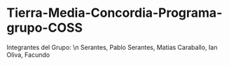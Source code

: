 # Tierra-Media-Concordia-Programa-grupo-COSS
Integrantes del Grupo: \n
Serantes, Pablo
Serantes, Matias
Caraballo, Ian
Oliva, Facundo
